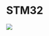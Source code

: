 # STM32
<img src="https://user-images.githubusercontent.com/115202113/276850879-4ee0a623-5021-4872-ab30-d1d6092c0bbe.jpg" heghit="300"/>
